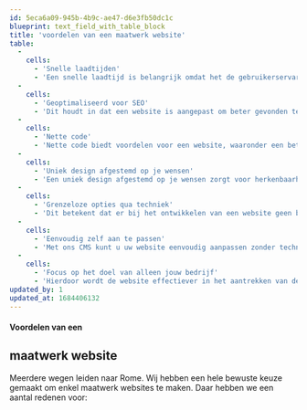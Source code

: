 ```yaml
---
id: 5eca6a09-945b-4b9c-ae47-d6e3fb50dc1c
blueprint: text_field_with_table_block
title: 'voordelen van een maatwerk website'
table:
  -
    cells:
      - 'Snelle laadtijden'
      - 'Een snelle laadtijd is belangrijk omdat het de gebruikerservaring van een website verbetert.  Een snelle laadtijd kan ook bijdragen aan een betere vindbaarheid in zoekmachines waardoor je hoger zal ranken.'
  -
    cells:
      - 'Geoptimaliseerd voor SEO'
      - 'Dit houdt in dat een website is aangepast om beter gevonden te worden in zoekmachines zoals Google. Het doel is om meer organisch verkeer naar de website te genereren en zo de online vindbaarheid en zichtbaarheid te vergroten.'
  -
    cells:
      - 'Nette code'
      - 'Nette code biedt voordelen voor een website, waaronder een betere prestatie, onderhoudsgemak en betere vindbaarheid in zoekmachines.'
  -
    cells:
      - 'Uniek design afgestemd op je wensen'
      - 'Een uniek design afgestemd op je wensen zorgt voor herkenbaarheid, een betere UX en versterkt de branding en naamsbekendheid van het bedrijf.'
  -
    cells:
      - 'Grenzeloze opties qua techniek'
      - 'Dit betekent dat er bij het ontwikkelen van een website geen beperkingen zijn qua technische mogelijkheden. Dit biedt de vrijheid om de meest geavanceerde technieken en functionaliteiten toe te passen voor een betere gebruikerservaring.'
  -
    cells:
      - 'Eenvoudig zelf aan te passen'
      - 'Met ons CMS kunt u uw website eenvoudig aanpassen zonder technische kennis. Bespaar tijd en geld door zelf wijzigingen aan te brengen en behoud flexibiliteit en controle over uw inhoud.'
  -
    cells:
      - 'Focus op het doel van alleen jouw bedrijf'
      - 'Hierdoor wordt de website effectiever in het aantrekken van de gewenste doelgroep en kan het betere resultaten behalen.'
updated_by: 1
updated_at: 1684406132
---
```

<h4 class="subtitle">Voordelen van een</h4>
<h2 class="title"><span class="text-green">maatwerk</span> website</h2>
<p class="description">Meerdere wegen leiden naar Rome. Wij hebben een hele bewuste keuze gemaakt om enkel maatwerk websites te maken. Daar hebben we een aantal redenen voor:</p>
